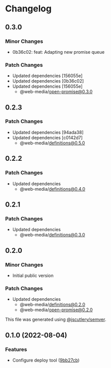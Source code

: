 # Changelog

## 0.3.0

### Minor Changes

- 0b36c02: feat: Adapting new promise queue

### Patch Changes

- Updated dependencies [156055e]
- Updated dependencies [0b36c02]
- Updated dependencies [156055e]
  - @web-media/open-promise@0.3.0

## 0.2.3

### Patch Changes

- Updated dependencies [94ada38]
- Updated dependencies [c0142d7]
  - @web-media/definitions@0.5.0

## 0.2.2

### Patch Changes

- Updated dependencies
  - @web-media/definitions@0.4.0

## 0.2.1

### Patch Changes

- Updated dependencies
  - @web-media/definitions@0.3.0

## 0.2.0

### Minor Changes

- Initial public version

### Patch Changes

- Updated dependencies
  - @web-media/definitions@0.2.0
  - @web-media/open-promise@0.2.0

This file was generated using [@jscutlery/semver](https://github.com/jscutlery/semver).

## 0.1.0 (2022-08-04)

### Features

- Configure deploy tool ([9bb27cb](https://github.com/Web-Media-Foundation/infrastructure/commit/9bb27cb7512d097b7d4e385876db3e90a8da24ec))
